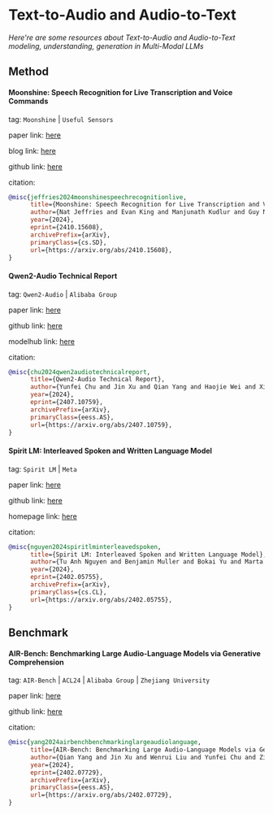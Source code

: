 # Text-to-Audio and Audio-to-Text
*Here're are some resources about Text-to-Audio and Audio-to-Text modeling, understanding, generation in Multi-Modal LLMs*


## Method


#### Moonshine: Speech Recognition for Live Transcription and Voice Commands

tag: `Moonshine` | `Useful Sensors`

paper link: [here](https://arxiv.org/pdf/2410.15608)

blog link: [here](https://petewarden.com/2024/10/21/introducing-moonshine-the-new-state-of-the-art-for-speech-to-text/)

github link: [here](https://github.com/usefulsensors/moonshine)

citation:

```bibtex
@misc{jeffries2024moonshinespeechrecognitionlive,
      title={Moonshine: Speech Recognition for Live Transcription and Voice Commands}, 
      author={Nat Jeffries and Evan King and Manjunath Kudlur and Guy Nicholson and James Wang and Pete Warden},
      year={2024},
      eprint={2410.15608},
      archivePrefix={arXiv},
      primaryClass={cs.SD},
      url={https://arxiv.org/abs/2410.15608}, 
}
```

#### Qwen2-Audio Technical Report

tag: `Qwen2-Audio` | `Alibaba Group`

paper link: [here](https://arxiv.org/pdf/2407.10759)

github link: [here](https://github.com/QwenLM/Qwen2-Audio)

modelhub link: [here](https://huggingface.co/collections/Qwen/qwen2-audio-66b628d694096020e0c52ff6)

citation:

```bibtex
@misc{chu2024qwen2audiotechnicalreport,
      title={Qwen2-Audio Technical Report}, 
      author={Yunfei Chu and Jin Xu and Qian Yang and Haojie Wei and Xipin Wei and Zhifang Guo and Yichong Leng and Yuanjun Lv and Jinzheng He and Junyang Lin and Chang Zhou and Jingren Zhou},
      year={2024},
      eprint={2407.10759},
      archivePrefix={arXiv},
      primaryClass={eess.AS},
      url={https://arxiv.org/abs/2407.10759}, 
}
```


#### Spirit LM: Interleaved Spoken and Written Language Model

tag: `Spirit LM` | `Meta`

paper link: [here](https://arxiv.org/pdf/2402.05755)

github link: [here](https://github.com/facebookresearch/spiritlm)

homepage link: [here](https://speechbot.github.io/spiritlm/)

citation:

```bibtex
@misc{nguyen2024spiritlminterleavedspoken,
      title={Spirit LM: Interleaved Spoken and Written Language Model}, 
      author={Tu Anh Nguyen and Benjamin Muller and Bokai Yu and Marta R. Costa-jussa and Maha Elbayad and Sravya Popuri and Christophe Ropers and Paul-Ambroise Duquenne and Robin Algayres and Ruslan Mavlyutov and Itai Gat and Mary Williamson and Gabriel Synnaeve and Juan Pino and Benoit Sagot and Emmanuel Dupoux},
      year={2024},
      eprint={2402.05755},
      archivePrefix={arXiv},
      primaryClass={cs.CL},
      url={https://arxiv.org/abs/2402.05755}, 
}
```


## Benchmark

#### AIR-Bench: Benchmarking Large Audio-Language Models via Generative Comprehension

tag: `AIR-Bench` | `ACL24` | `Alibaba Group` | `Zhejiang University`

paper link: [here](https://aclanthology.org/2024.acl-long.109.pdf)

github link: [here](https://github.com/OFA-Sys/AIR-Bench)

citation:

```bibtex
@misc{yang2024airbenchbenchmarkinglargeaudiolanguage,
      title={AIR-Bench: Benchmarking Large Audio-Language Models via Generative Comprehension}, 
      author={Qian Yang and Jin Xu and Wenrui Liu and Yunfei Chu and Ziyue Jiang and Xiaohuan Zhou and Yichong Leng and Yuanjun Lv and Zhou Zhao and Chang Zhou and Jingren Zhou},
      year={2024},
      eprint={2402.07729},
      archivePrefix={arXiv},
      primaryClass={eess.AS},
      url={https://arxiv.org/abs/2402.07729}, 
}
```